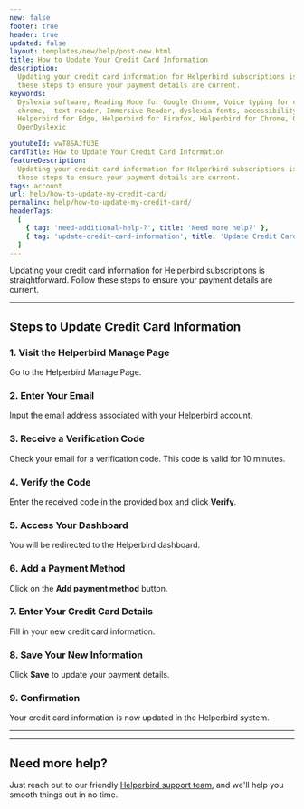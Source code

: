 ```yaml
---
new: false
footer: true
header: true
updated: false
layout: templates/new/help/post-new.html
title: How to Update Your Credit Card Information
description:
  Updating your credit card information for Helperbird subscriptions is straightforward. Follow
  these steps to ensure your payment details are current.
keywords:
  Dyslexia software, Reading Mode for Google Chrome, Voice typing for chrome, Text to speech for
  chrome,  text reader, Immersive Reader, dyslexia fonts, accessibility software, dyslexia software,
  Helperbird for Edge, Helperbird for Firefox, Helperbird for Chrome, Opendyslexic for Chrome,
  OpenDyslexic

youtubeId: vwT8SAJfU3E
cardTitle: How to Update Your Credit Card Information
featureDescription:
  Updating your credit card information for Helperbird subscriptions is straightforward. Follow
  these steps to ensure your payment details are current.
tags: account
url: help/how-to-update-my-credit-card/
permalink: help/how-to-update-my-credit-card/
headerTags:
  [
    { tag: 'need-additional-help-?', title: 'Need more help?' },
    { tag: 'update-credit-card-information', title: 'Update Credit Card Information' }
  ]
---
```


Updating your credit card information for Helperbird subscriptions is straightforward. Follow these
steps to ensure your payment details are current.

---

## Steps to Update Credit Card Information

### 1. Visit the Helperbird Manage Page

Go to the Helperbird Manage Page.

### 2. Enter Your Email

Input the email address associated with your Helperbird account.

### 3. Receive a Verification Code

Check your email for a verification code. This code is valid for 10 minutes.

### 4. Verify the Code

Enter the received code in the provided box and click **Verify**.

### 5. Access Your Dashboard

You will be redirected to the Helperbird dashboard.

### 6. Add a Payment Method

Click on the **Add payment method** button.

### 7. Enter Your Credit Card Details

Fill in your new credit card information.

### 8. Save Your New Information

Click **Save** to update your payment details.

### 9. Confirmation

Your credit card information is now updated in the Helperbird system.

---

---

## Need more help?

Just reach out to our friendly [Helperbird support team](/support/), and we'll help you smooth
things out in no time.
